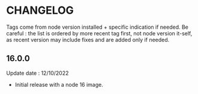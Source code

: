 # CHANGELOG

Tags come from node version installed + specific indication if needed.
Be careful : the list is ordered by more recent tag first, not node version it-self, as recent version may include fixes and are added only if needed.

## 16.0.0
Update date : 12/10/2022 

- Initial release with a node 16 image.
